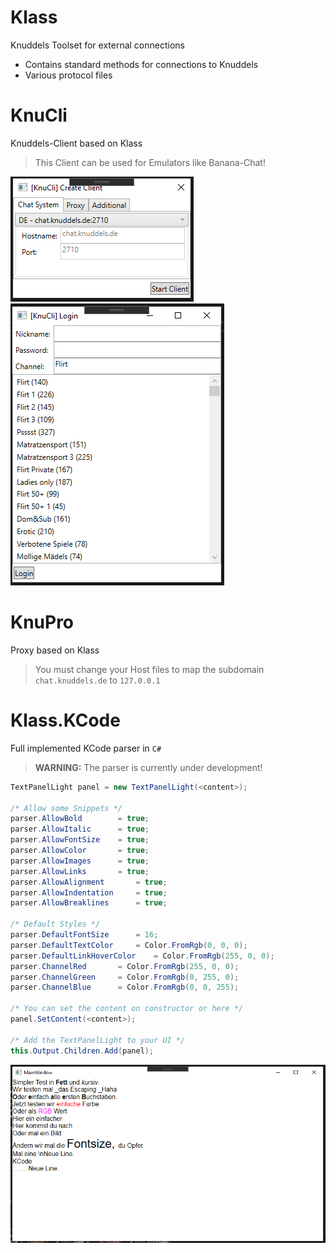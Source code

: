# Klass
Knuddels Toolset for external connections

- Contains standard methods for connections to Knuddels
- Various protocol files

# KnuCli
Knuddels-Client based on Klass

> This Client can be used for Emulators like Banana-Chat!

![Start](https://raw.githubusercontent.com/Bizarrus/Klass/master/Screenshots/Start.png)
![Login](https://raw.githubusercontent.com/Bizarrus/Klass/master/Screenshots/Login.png)

# KnuPro
Proxy based on Klass

> You must change your Host files to map the subdomain `chat.knuddels.de` to `127.0.0.1`

# Klass.KCode
Full implemented KCode parser in `C#`

> **WARNING:** The parser is currently under development!

```c#
TextPanelLight panel = new TextPanelLight(<content>);

/* Allow some Snippets */
parser.AllowBold		= true;
parser.AllowItalic		= true;
parser.AllowFontSize	= true;
parser.AllowColor		= true;
parser.AllowImages		= true;
parser.AllowLinks		= true;
parser.AllowAlignment		= true;
parser.AllowIndentation		= true;
parser.AllowBreaklines		= true;

/* Default Styles */
parser.DefaultFontSize		= 16;
parser.DefaultTextColor		= Color.FromRgb(0, 0, 0);
parser.DefaultLinkHoverColor	= Color.FromRgb(255, 0, 0);
parser.ChannelRed		= Color.FromRgb(255, 0, 0);
parser.ChannelGreen		= Color.FromRgb(0, 255, 0);
parser.ChannelBlue		= Color.FromRgb(0, 0, 255);

/* You can set the content on constructor or here */
panel.SetContent(<content>);

/* Add the TextPanelLight to your UI */
this.Output.Children.Add(panel);
```

![KCode](https://raw.githubusercontent.com/Bizarrus/Klass/master/Screenshots/KCode.png)
